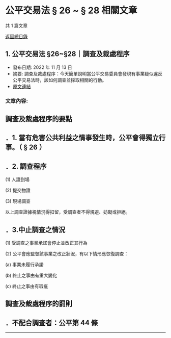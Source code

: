# 公平交易法 § 26 ~ § 28 相關文章

共 1 篇文章

[返回總目錄](00_總目錄.md)

## 1. 公平交易法 §26~§28｜調查及裁處程序

- 發布日期: 2022 年 11 月 13 日
- 摘要: 調查及裁處程序：今天簡單說明當公平交易委員會發現有事業疑似違反公平交易法時，該如何調查並採取相關的行動。
- [原文連結](https://www.jasper-realestate.com/%e8%aa%bf%e6%9f%a5%e5%8f%8a%e8%a3%81%e8%99%95%e7%a8%8b%e5%ba%8f/)

### 文章內容:

## 調查及裁處程序的要點

## ．1. 當有危害公共利益之情事發生時，公平會得獨立行事。（ § 26 ）

## ．2. 調查程序

(1) 人證到場

(2) 提交物證

(3) 現場調查

以上調查證據視情況得扣留，受調查者不得規避、妨礙或拒絕。

## ．3.中止調查之情況

(1) 受調查之事業承諾會停止並改正其行為

(2) 公平會應監督該事業之改正狀況，有以下情形應恢復調查：

(a) 事業未履行承諾

(b) 終止之事由有重大變化

(c) 終止之事由有瑕疵

## 調查及裁處程序的罰則

## ．不配合調查者：公平第 44 條

---

